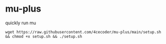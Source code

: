 # mu-plus
quickly run mu
 
 `wget https://raw.githubusercontent.com/4cecoder/mu-plus/main/setup.sh && chmod +x setup.sh && ./setup.sh`
